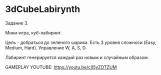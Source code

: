 # 3dCubeLabirynth
Задание 3.

Мини-игра, куб-лабиринт.

Цель - добраться до зеленого шарика. Есть 3 уровня сложноси (Easy, Medium, Hard). Управление W, A, S, D.

Лабиринт генерируется каждый раз новым и случайным образом.


GAMEPLAY YOUTUBE: https://youtu.be/cII5yZOTZUM
